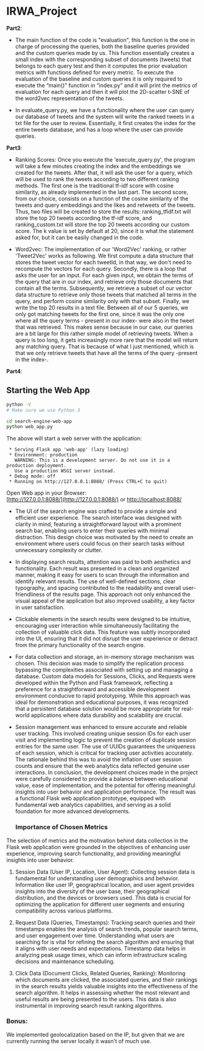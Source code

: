 # IRWA_Project 

**Part2**:

- The main function of the code is "evaluation", this function is the one in charge of processing the queries, both the baseline queries provided and the custom queries made by us. This function essentially creates a small index with the corresponding subset of documents (tweets) that belongs to each query test and then it computes the prior evaluation metrics with functions defined for every metric. 
To execute the evaluation of the baseline and custom queries it is only required to execute the “main()” function in “index.py” and it will print the metrics of evaluation for each query and then it will plot the 2D-scatter t-SNE of the word2vec representation of the tweets.
 

- In evaluate_query.py, we have a functionality where the user can query our database of tweets and the system will write the ranked tweets in a txt file for the user to review. Essentially, it first creates the index for the entire tweets database, and has a loop where the user can provide queries.

**Part3**:

- Ranking Scores: Once you execute the 'execute_query.py', the program will take a few minutes creating the index and the embeddings we created for the tweets. After that, it will ask the user for a query, which will be used to rank the tweets according to two different ranking methods. The first one is the traditional tf-idf score with cosine similarity, as already implemented in the last part. The second score, from our choice, consists on a function of the cosine similarity of the tweets and query embeddings and the likes and retweets of the tweets. Thus, two files will be created to store the results: ranking_tfidf.txt will store the top 20 tweets according the tf-idf score, and ranking_custom.txt will store the top 20 tweets according our custom score. The k value is set by default at 20, since it is what the statement asked for, but it can be easily changed in the code.

- Word2vec: The implementation of our 'Word2Vec' ranking, or rather 'Tweet2Vec' works as following. We first compute a data structure that stores the tweet vector for each tweetId, in that way, we don't need to recompute the vectors for each query. Secondly, there is a loop that asks the user for an input. For each given input, we obtain the terms of the query that are in our index, and retrieve only those documents that contain all the terms. Subsequently, we retrieve a subset of our vector data structure to retrieve only those tweets that matched all terms in the query, and perform cosine similarity only with that subset. Finally, we write the top 20 results in a text file. Between all of our 5 queries, we only got matching tweets for the first one, since it was the only one where all the query terms - present in our index- were also in the tweet that was retrieved. This makes sense because in our case, our queries are a bit large for this rather simple model of retrieving tweets. When a query is too long, it gets increasingly more rare that the model will return any matching query. That is because of what I just mentioned, which is that we only retrieve tweets that have all the terms of the query -present in the index-.


**Part4**:

## Starting the Web App

```bash
python -V
# Make sure we use Python 3

cd search-engine-web-app
python web_app.py
```
The above will start a web server with the application:
```
 * Serving Flask app 'web-app' (lazy loading)
 * Environment: production
   WARNING: This is a development server. Do not use it in a production deployment.
   Use a production WSGI server instead.
 * Debug mode: off
 * Running on http://127.0.0.1:8088/ (Press CTRL+C to quit)
```

Open Web app in your Browser:  
[http://127.0.0.1:8088/](http://127.0.0.1:8088/) or [http://localhost:8088/](http://localhost:8088/)

- The UI of the search engine was crafted to provide a simple and efficient user experience. The search interface was designed with clarity in mind, featuring a straightforward layout with a prominent search bar, enabling users to enter their queries with minimal distraction. This design choice was motivated by the need to create an environment where users could focus on their search tasks without unnecessary complexity or clutter.

- In displaying search results, attention was paid to both aesthetics and functionality. Each result was presented in a clean and organized manner, making it easy for users to scan through the information and identify relevant results. The use of well-defined sections, clear typography, and spacing contributed to the readability and overall user-friendliness of the results page. This approach not only enhanced the visual appeal of the application but also improved usability, a key factor in user satisfaction.

- Clickable elements in the search results were designed to be intuitive, encouraging user interaction while simultaneously facilitating the collection of valuable click data. This feature was subtly incorporated into the UI, ensuring that it did not disrupt the user experience or detract from the primary functionality of the search engine.

- For data collection and storage, an in-memory storage mechanism was chosen. This decision was made to simplify the replication process bypassing the complexities associated with setting up and managing a database. Custom data models for Sessions, Clicks, and Requests were developed within the Python and Flask framework, reflecting a preference for a straightforward and accessible development environment conducive to rapid prototyping. While this approach was ideal for demonstration and educational purposes, it was recognized that a persistent database solution would be more appropriate for real-world applications where data durability and scalability are crucial.

- Session management was enhanced to ensure accurate and reliable user tracking. This involved creating unique session IDs for each user visit and implementing logic to prevent the creation of duplicate session entries for the same user. The use of UUIDs guarantees the uniqueness of each session, which is critical for tracking user activities accurately. The rationale behind this was to avoid the inflation of user session counts and ensure that the web analytics data reflected genuine user interactions. In conclusion, the development choices made in the project were carefully considered to provide a balance between educational value, ease of implementation, and the potential for offering meaningful insights into user behavior and application performance. The result was a functional Flask web application prototype, equipped with fundamental web analytics capabilities, and serving as a solid foundation for more advanced developments.


  ### Importance of Chosen Metrics

The selection of metrics and the motivation behind data collection in the Flask web application were grounded in the objectives of enhancing user experience, improving search functionality, and providing meaningful insights into user behavior.
  

1. Session Data (User IP, Location, User Agent): Collecting session data is fundamental for understanding user demographics and behavior. Information like user IP, geographical location, and user agent provides insights into the diversity of the user base, their geographical distribution, and the devices or browsers used. This data is crucial for optimizing the application for different user segments and ensuring compatibility across various platforms.

2. Request Data (Queries, Timestamps): Tracking search queries and their timestamps enables the analysis of search trends, popular search terms, and user engagement over time. Understanding what users are searching for is vital for refining the search algorithm and ensuring that it aligns with user needs and expectations. Timestamp data helps in analyzing peak usage times, which can inform infrastructure scaling decisions and maintenance scheduling.

3. Click Data (Document Clicks, Related Queries, Ranking): Monitoring which documents are clicked, the associated queries, and their rankings in the search results yields valuable insights into the effectiveness of the search algorithm. It helps in assessing whether the most relevant and useful results are being presented to the users. This data is also instrumental in improving search result ranking algorithms.


 ### Bonus:

We implemented geolocalization based on the IP, but given that we are currently running the server locally it wasn't of much use.
